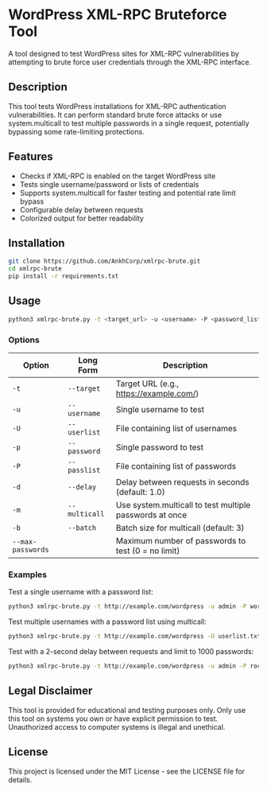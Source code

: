 # WordPress XML-RPC Bruteforce Tool

A tool designed to test WordPress sites for XML-RPC vulnerabilities by attempting to brute force user credentials through the XML-RPC interface.

## Description

This tool tests WordPress installations for XML-RPC authentication vulnerabilities. It can perform standard brute force attacks or use system.multicall to test multiple passwords in a single request, potentially bypassing some rate-limiting protections.

## Features

- Checks if XML-RPC is enabled on the target WordPress site
- Tests single username/password or lists of credentials
- Supports system.multicall for faster testing and potential rate limit bypass
- Configurable delay between requests
- Colorized output for better readability

## Installation

```bash
git clone https://github.com/AnkhCorp/xmlrpc-brute.git
cd xmlrpc-brute
pip install -r requirements.txt
```

## Usage

```bash
python3 xmlrpc-brute.py -t <target_url> -u <username> -P <password_list>
```

### Options

| Option | Long Form | Description |
|--------|-----------|-------------|
| `-t` | `--target` | Target URL (e.g., https://example.com/) |
| `-u` | `--username` | Single username to test |
| `-U` | `--userlist` | File containing list of usernames |
| `-p` | `--password` | Single password to test |
| `-P` | `--passlist` | File containing list of passwords |
| `-d` | `--delay` | Delay between requests in seconds (default: 1.0) |
| `-m` | `--multicall` | Use system.multicall to test multiple passwords at once |
| `-b` | `--batch` | Batch size for multicall (default: 3) |
| `--max-passwords` | | Maximum number of passwords to test (0 = no limit) |

### Examples

Test a single username with a password list:
```bash
python3 xmlrpc-brute.py -t http://example.com/wordpress -u admin -P wordlist.txt
```

Test multiple usernames with a password list using multicall:
```bash
python3 xmlrpc-brute.py -t http://example.com/wordpress -U userlist.txt -P wordlist.txt -m
```

Test with a 2-second delay between requests and limit to 1000 passwords:
```bash
python3 xmlrpc-brute.py -t http://example.com/wordpress -u admin -P rockyou.txt -d 2 --max-passwords 1000
```

## Legal Disclaimer

This tool is provided for educational and testing purposes only. Only use this tool on systems you own or have explicit permission to test. Unauthorized access to computer systems is illegal and unethical.

## License

This project is licensed under the MIT License - see the LICENSE file for details.